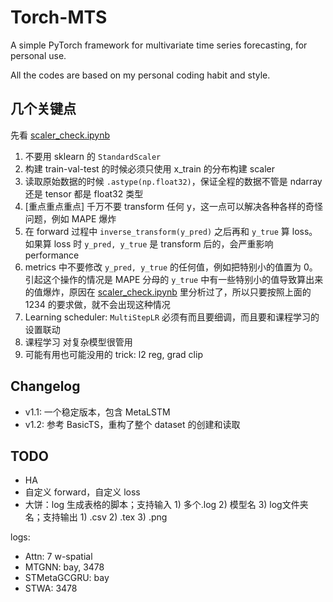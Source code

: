 # Torch-MTS
A simple PyTorch framework for multivariate time series forecasting, for personal use.

All the codes are based on my personal coding habit and style.

## 几个关键点

先看 [scaler_check.ipynb](scaler_check.ipynb)

1. 不要用 sklearn 的 `StandardScaler`
2. 构建 train-val-test 的时候必须只使用 x_train 的分布构建 scaler
3. 读取原始数据的时候 `.astype(np.float32)`，保证全程的数据不管是 ndarray 还是 tensor 都是 float32 类型
4. [重点重点重点] 千万不要 transform 任何 y，这一点可以解决各种各样的奇怪问题，例如 MAPE 爆炸
5. 在 forward 过程中 `inverse_transform(y_pred)` 之后再和 `y_true` 算 loss。如果算 loss 时 `y_pred, y_true` 是 transform 后的，会严重影响 performance
6. metrics 中不要修改 `y_pred, y_true` 的任何值，例如把特别小的值置为 0。引起这个操作的情况是 MAPE 分母的 `y_true` 中有一些特别小的值导致算出来的值爆炸，原因在 [scaler_check.ipynb](scaler_check.ipynb) 里分析过了，所以只要按照上面的 1234 的要求做，就不会出现这种情况
7. Learning scheduler: `MultiStepLR` 必须有而且要细调，而且要和课程学习的设置联动
8. 课程学习 对复杂模型很管用
9. 可能有用也可能没用的 trick: l2 reg, grad clip

## Changelog
* v1.1: 一个稳定版本，包含 MetaLSTM
* v1.2: 参考 BasicTS，重构了整个 dataset 的创建和读取

## TODO

- HA
- 自定义 forward，自定义 loss
- 大饼：log 生成表格的脚本；支持输入 1) 多个.log 2) 模型名 3) log文件夹名；支持输出 1) .csv 2) .tex 3) .png

logs:

- Attn: 7 w-spatial
- MTGNN: bay, 3478
- STMetaGCGRU: bay
- STWA: 3478
